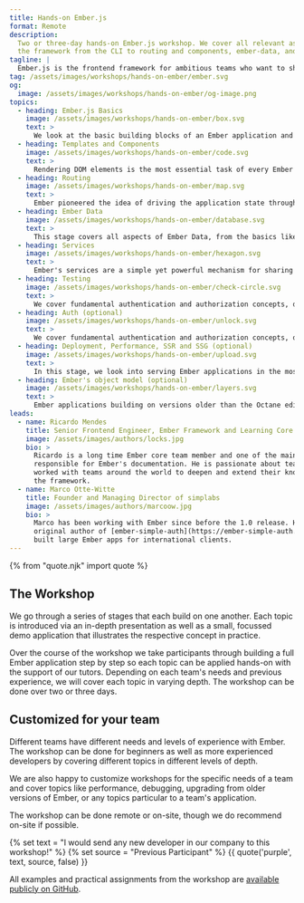 ```yaml
---
title: Hands-on Ember.js
format: Remote
description:
  Two or three-day hands-on Ember.js workshop. We cover all relevant aspects of
  the framework from the CLI to routing and components, ember-data, and testing.
tagline: |
  Ember.js is the frontend framework for ambitious teams who want to ship continuously without getting lost in low-level rabbit holes. This workshop covers all relevant aspects of the framework. It targets beginners that are just starting with Ember, as well as teams that are using the framework already and are looking to deepen their knowledge.
tag: /assets/images/workshops/hands-on-ember/ember.svg
og:
  image: /assets/images/workshops/hands-on-ember/og-image.png
topics:
  - heading: Ember.js Basics
    image: /assets/images/workshops/hands-on-ember/box.svg
    text: >
      We look at the basic building blocks of an Ember application and how they play together. We also take a look at the CLI and development tooling like the Ember Inspector.
  - heading: Templates and Components
    image: /assets/images/workshops/hands-on-ember/code.svg
    text: >
      Rendering DOM elements is the most essential task of every Ember app. We dive deep into Handlebars, Ember's component model, tracked properties as well as actions and modifiers and more advanced topics like complex component architectures, component reusability concerns, and architectural approaches.
  - heading: Routing
    image: /assets/images/workshops/hands-on-ember/map.svg
    text: >
      Ember pioneered the idea of driving the application state through the URL. In this stage, we explore Ember's routing, the template hierarchy, and advanced concepts like loading and error states.
  - heading: Ember Data
    image: /assets/images/workshops/hands-on-ember/database.svg
    text: >
      This stage covers all aspects of Ember Data, from the basics like working with models and the store, to advanced topics like adapters and serializers, the json:api spec, and data loading patterns.
  - heading: Services
    image: /assets/images/workshops/hands-on-ember/hexagon.svg
    text: >
      Ember's services are a simple yet powerful mechanism for sharing state throughout the application as well as encapsulating specific functionality. We cover how services work and look at typical use cases and patterns.
  - heading: Testing
    image: /assets/images/workshops/hands-on-ember/check-circle.svg
    text: >
      We cover fundamental authentication and authorization concepts, discussing different mechanisms and related security aspects.
  - heading: Auth (optional)
    image: /assets/images/workshops/hands-on-ember/unlock.svg
    text: >
      We cover fundamental authentication and authorization concepts, discussing different mechanisms and related security aspects.
  - heading: Deployment, Performance, SSR and SSG (optional)
    image: /assets/images/workshops/hands-on-ember/upload.svg
    text: >
      In this stage, we look into serving Ember applications in the most performant way. We cover topics like CDNs, caching and service workers, as well as server-side rendering and pre-rendering with FastBoot.
  - heading: Ember's object model (optional)
    image: /assets/images/workshops/hands-on-ember/layers.svg
    text: >
      Ember applications building on versions older than the Octane edition are still using Ember's legacy object model with patterns like computed properties and mixins. In this stage, we cover those concepts in-depth as well as explore approaches for migrating to native classes.
leads:
  - name: Ricardo Mendes
    title: Senior Frontend Engineer, Ember Framework and Learning Core teams member
    image: /assets/images/authors/locks.jpg
    bio: >
      Ricardo is a long time Ember core team member and one of the main people
      responsible for Ember's documentation. He is passionate about teaching and has
      worked with teams around the world to deepen and extend their knowledge about
      the framework.
  - name: Marco Otte-Witte
    title: Founder and Managing Director of simplabs
    image: /assets/images/authors/marcoow.jpg
    bio: >
      Marco has been working with Ember since before the 1.0 release. He is the
      original author of [ember-simple-auth](https://ember-simple-auth.com) and has
      built large Ember apps for international clients.
---
```


{% from "quote.njk" import quote %}

<!--break-->

## The Workshop

We go through a series of stages that each build on one another. Each topic is introduced via an in-depth presentation as well as a small, focussed demo application that illustrates the respective concept in practice.

Over the course of the workshop we take participants through building a full Ember application step by step so each topic can be applied hands-on with the support of our tutors. Depending on each team's needs and previous experience, we will cover each topic in varying depth. The workshop can be done over two or three days.

## Customized for your team

Different teams have different needs and levels of experience with Ember. The workshop can be done for beginners as well as more experienced developers by covering different topics in different levels of depth.

We are also happy to customize workshops for the specific needs of a team and cover topics like performance, debugging, upgrading from older versions of Ember, or any topics particular to a team's application.

The workshop can be done remote or on-site, though we do recommend on-site if possible.

{% set text = "I would send any new developer in our company to this workshop!" %}
{% set source = "Previous Participant" %}
{{ quote('purple', text, source, false) }}

All examples and practical assignments from the workshop are
[available publicly on GitHub](https://github.com/simplabs/ember-workshop).
